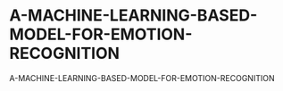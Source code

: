 # A-MACHINE-LEARNING-BASED-MODEL-FOR-EMOTION-RECOGNITION
A-MACHINE-LEARNING-BASED-MODEL-FOR-EMOTION-RECOGNITION
